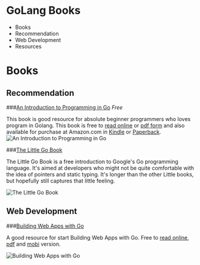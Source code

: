 GoLang Books
====
* Books
 * Recommendation
 * Web Development
* Resources

**Books**
====
Recommendation
----
###[An Introduction to Programming in Go](http://www.golang-book.com/) *Free*

This book is good resource for absolute beginner programmers who loves program in Golang.
This book is free to [read online](http://www.golang-book.com/) or [pdf form](http://www.golang-book.com/assets/pdf/gobook.pdf) and also available for purchase at Amazon.com in [Kindle](http://www.amazon.com/An-Introduction-Programming-Go-ebook/dp/B0095MCNAO/) or [Paperback](http://www.amazon.com/An-Introduction-Programming-Caleb-Doxsey/dp/1478355824).
![An Introduction to Programming in Go](http://www.golang-book.com/assets/img/cover.png)

###[The Little Go Book](http://openmymind.net/The-Little-Go-Book/)

The Little Go Book is a free introduction to Google's Go programming language. It's aimed at developers who might not be quite comfortable with the idea of pointers and static typing. It's longer than the other Little books, but hopefully still captures that little feeling.

![The Little Go Book](http://openmymind.net/assets/go/title.png)

Web Development
----

###[Building Web Apps with Go](https://www.gitbook.com/book/codegangsta/building-web-apps-with-go/details)

A good resource for start Building Web Apps with Go. Free to [read online](http://codegangsta.gitbooks.io/building-web-apps-with-go/content/), [pdf](https://www.gitbook.com/book/codegangsta/building-web-apps-with-go/details) and [mobi](https://www.gitbook.com/book/codegangsta/building-web-apps-with-go/details) version.

![Building Web Apps with Go](https://sm3lir.cloudimage.io/s/width/226/https://www.gitbook.com/cover/book/codegangsta/building-web-apps-with-go.jpg?build=1417051877195&v=6.12.4)
